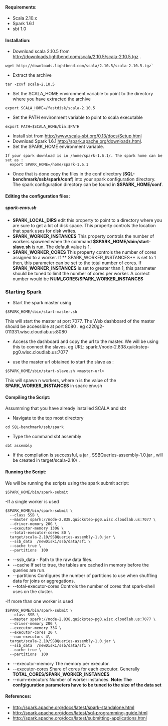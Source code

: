 #### Requirements:
- Scala 2.10.x
- Spark 1.6.1
- sbt 1.0

#### Installation:
- Download  scala 2.10.5 from http://downloads.lightbend.com/scala/2.10.5/scala-2.10.5.tgz .
```
wget http://downloads.lightbend.com/scala/2.10.5/scala-2.10.5.tgz`
```
- Extract the archive
```
tar -zxvf scala-2.10.5
```
- Set the SCALA_HOME environment variable to point to the directory where you have extracted the archive
```
export SCALA_HOME=/fastdisk/scala-2.10.5

```
- Set the PATH environment variable to point to scala executable
```
export PATH=$SCALA_HOME/bin:$PATH

```
- Install sbt  from http://www.scala-sbt.org/0.13/docs/Setup.html
- Download Spark 1.6.1 http://spark.apache.org/downloads.html. 
- Set the SPARK_HOME environment variable.
```
If your spark download is in /home/spark-1.6.1/. The spark home can be set as :
  export SPARK_HOME=/home/spark-1.6.1
```
- Once that is done copy the files in the conf directory (**SQL-benchmark/ssb/spark/conf**) into your spark  configuration directory. The spark configuration directory can be found in **$SPARK_HOME/conf**.

#### Editing the configuration files:

##### spark-envs.sh
- **SPARK_LOCAL_DIRS** edit this  property to point to a directory  where you are sure to get a lot of disk space. This property controls the location that  spark uses for disk  writes.
- **SPARK_WORKER_INSTANCES**  This property controls the number of workers spawned when the command  **$SPARK_HOME/sbin/start-slave.sh** is run. The default value is 1.
- **SPARK_WORKER_CORES** This property controls the number of cores assigned to a worker. If ** SPARK_WORKER_INSTANCES** is set to 1 then, this parameter can be set to the total number of cores. If **SPARK_WORKER_INSTANCES** is set to greater than 1, this parameter should be  tuned to  limit the number of cores per worker. A correct number would be **NUM_CORES/SPARK_WORKER_INSTANCES**

### Starting Spark
- Start the spark master using
```
$SPARK_HOME/sbin/start-master.sh
```
This will start the master at port 7077.
The Web dashboard of the master should  be accessible  at port 8080 .
eg c220g2-011331.wisc.cloudlab.us:8080

- Access the  dashboard and  copy the url to the master. We will be using this to connect the slaves.
eg URL: spark://node-2.838.quickstep-pg0.wisc.cloudlab.us:7077

- use the master url obtained to start the slave as :
```
$SPARK_HOME/sbin/start-slave.sh <master-url>
```
This will spawn n workers, where n is the value of the **SPARK_WORKER_INSTANCES** in  spark-env.sh
#### Compiling the Script:
Assumming that you have already installed SCALA and sbt

- Navigate to the top most directory
```
cd SQL-benchmark/ssb/spark
```
- Type the command sbt assembly
```
sbt assembly
```
- If the compilation is successful, a jar , SSBQueries-assembly-1.0.jar , will be created in  target/scala-2.10/ .

#### Running the Script:

We will be running the scripts using the spark submit script:
```
$SPARK_HOME/bin/spark-submit
```
-If a single worker is used
```
$SPARK_HOME/bin/spark-submit \
  --class SSB \
  --master spark://node-2.838.quickstep-pg0.wisc.cloudlab.us:7077 \
  --driver-memory 20G \
  --executor-memory 130G \
  --total-executor-cores 80 \
  target/scala-2.10/SSBQueries-assembly-1.0.jar \
  --ssb_data  /newDisk1/ssb/data/sf1 \
  --cache true \
  --partitions  100
```
- --ssb_data - Path to the raw data files.
- --cache If set to true, the tables are cached in memory before the queries are run. 
- --partitions  Configures the number of partitions to use when shuffling data for joins or aggregations.
- --total-executor-cores  Controls the number of cores that spark-shell uses on the cluster.


-If more than one worker is used
```
$SPARK_HOME/bin/spark-submit \
  --class SSB \
  --master spark://node-2.838.quickstep-pg0.wisc.cloudlab.us:7077 \
  --driver-memory 20G \
  --executor-memory 33G \
  --executor-cores 20 \
  --num-executors 4\
  target/scala-2.10/SSBQueries-assembly-1.0.jar \
  --ssb_data  /newDisk1/ssb/data/sf1 \
  --cache true \
  --partitions  100
```
- --executor-memory The memory  per executor.
- --executor-cores  Share of cores for each executor. Generally  **TOTAL_CORES/SPARK_WORKER_INSTANCES**
- --num-executors  Number of worker instances.
**Note: The confgiguration parameters have to be tuned to the size of the data set**

#### References:
- http://spark.apache.org/docs/latest/spark-standalone.html
- http://spark.apache.org/docs/latest/sql-programming-guide.html
- http://spark.apache.org/docs/latest/submitting-applications.html
